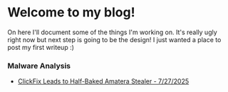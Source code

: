 # Welcome to my blog!

On here I'll document some of the things I'm working on. It's really ugly right now but next step is going to be the design! I just wanted a place to post my first writeup :)

### Malware Analysis

* [ClickFix Leads to Half-Baked Amatera Stealer - 7/27/2025](/clickfix-amatera.md)
